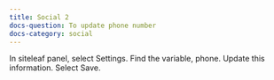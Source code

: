 ```yaml
---
title: Social 2
docs-question: To update phone number
docs-category: social
---
```


In siteleaf panel, select Settings.  Find the variable, phone.  Update this information. Select Save.
